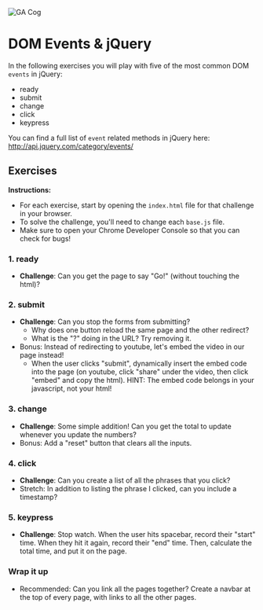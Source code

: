 ![GA Cog](https://camo.githubusercontent.com/6ce15b81c1f06d716d753a61f5db22375fa684da/68747470733a2f2f67612d646173682e73332e616d617a6f6e6177732e636f6d2f70726f64756374696f6e2f6173736574732f6c6f676f2d39663838616536633963333837313639306533333238306663663535376633332e706e67)
# DOM Events & jQuery
In the following exercises you will play with five of the most common DOM `events` in jQuery:
- ready
- submit
- change
- click
- keypress

You can find a full list of `event` related methods in jQuery here: http://api.jquery.com/category/events/

## Exercises

**Instructions:**  
* For each exercise, start by opening the `index.html` file for that challenge in your browser. 
* To solve the challenge, you'll need to change each `base.js` file.
* Make sure to open your Chrome Developer Console so that you can check for bugs!

### 1. ready
- **Challenge**: Can you get the page to say "Go!" (without touching the html)?

### 2. submit
- **Challenge**: Can you stop the forms from submitting?
    + Why does one button reload the same page and the other redirect?
    + What is the "?" doing in the URL? Try removing it.
- Bonus: Instead of redirecting to youtube, let's embed the video in our page instead!
    +  When the user clicks "submit", dynamically insert the embed code into the page (on youtube, click "share" under the video, then click "embed" and copy the html). HINT: The embed code belongs in your javascript, not your html!

### 3. change
- **Challenge**: Some simple addition! Can you get the total to update whenever you update the numbers?
- Bonus: Add a "reset" button that clears all the inputs.

### 4. click
- **Challenge**: Can you create a list of all the phrases that you click?
- Stretch: In addition to listing the phrase I clicked, can you include a timestamp?

### 5. keypress
- **Challenge**: Stop watch. When the user hits spacebar, record their "start" time. When they  hit it again, record their "end" time. Then, calculate the total time, and put it on the page.

### Wrap it up
- Recommended: Can you link all the pages together? Create a navbar at the top of every page, with links to all the other pages.
